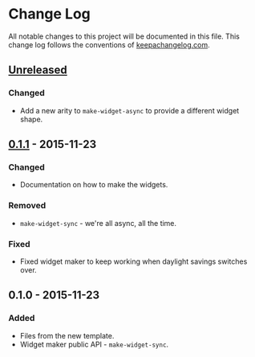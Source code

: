# Change Log
All notable changes to this project will be documented in this file. This change log follows the conventions of [keepachangelog.com](http://keepachangelog.com/).

## [Unreleased][unreleased]
### Changed
- Add a new arity to `make-widget-async` to provide a different widget shape.

## [0.1.1] - 2015-11-23
### Changed
- Documentation on how to make the widgets.

### Removed
- `make-widget-sync` - we're all async, all the time.

### Fixed
- Fixed widget maker to keep working when daylight savings switches over.

## 0.1.0 - 2015-11-23
### Added
- Files from the new template.
- Widget maker public API - `make-widget-sync`.

[unreleased]: https://github.com/your-name/challenge/compare/0.1.1...HEAD
[0.1.1]: https://github.com/your-name/challenge/compare/0.1.0...0.1.1
